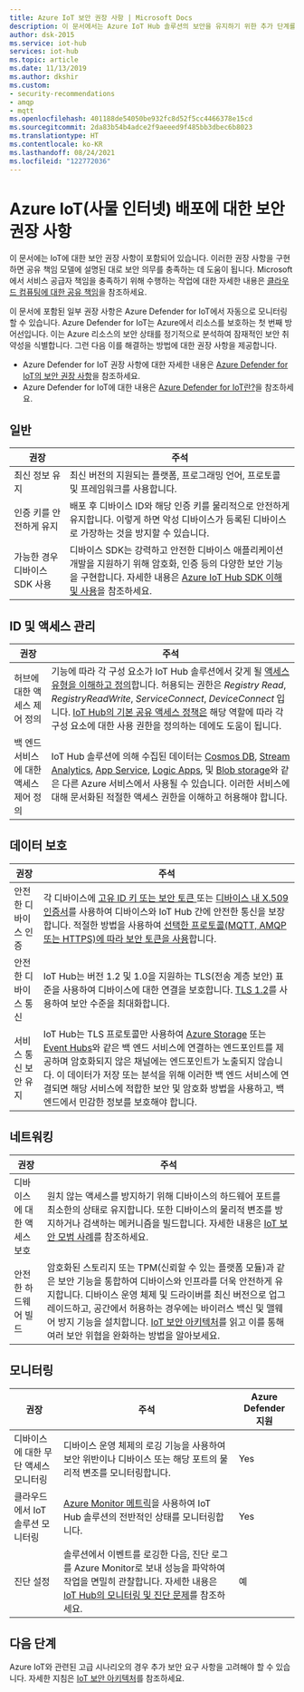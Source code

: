 ```yaml
---
title: Azure IoT 보안 권장 사항 | Microsoft Docs
description: 이 문서에서는 Azure IoT Hub 솔루션의 보안을 유지하기 위한 추가 단계를 간략히 설명합니다.
author: dsk-2015
ms.service: iot-hub
services: iot-hub
ms.topic: article
ms.date: 11/13/2019
ms.author: dkshir
ms.custom:
- security-recommendations
- amqp
- mqtt
ms.openlocfilehash: 401188de54050be932fc8d52f5cc4466378e15cd
ms.sourcegitcommit: 2da83b54b4adce2f9aeeed9f485bb3dbec6b8023
ms.translationtype: HT
ms.contentlocale: ko-KR
ms.lasthandoff: 08/24/2021
ms.locfileid: "122772036"
---
```

# <a name="security-recommendations-for-azure-internet-of-things-iot-deployment"></a>Azure IoT(사물 인터넷) 배포에 대한 보안 권장 사항

이 문서에는 IoT에 대한 보안 권장 사항이 포함되어 있습니다. 이러한 권장 사항을 구현하면 공유 책임 모델에 설명된 대로 보안 의무를 충족하는 데 도움이 됩니다. Microsoft에서 서비스 공급자 책임을 충족하기 위해 수행하는 작업에 대한 자세한 내용은 [클라우드 컴퓨팅에 대한 공유 책임](https://gallery.technet.microsoft.com/Shared-Responsibilities-81d0ff91)을 참조하세요.

이 문서에 포함된 일부 권장 사항은 Azure Defender for IoT에서 자동으로 모니터링할 수 있습니다. Azure Defender for IoT는 Azure에서 리소스를 보호하는 첫 번째 방어선입니다. 이는 Azure 리소스의 보안 상태를 정기적으로 분석하여 잠재적인 보안 취약성을 식별합니다. 그런 다음 이를 해결하는 방법에 대한 권장 사항을 제공합니다.

- Azure Defender for IoT 권장 사항에 대한 자세한 내용은 [Azure Defender for IoT의 보안 권장 사항](../security-center/security-center-recommendations.md)을 참조하세요.
- Azure Defender for IoT에 대한 내용은 [Azure Defender for IoT란?](../security-center/security-center-introduction.md)을 참조하세요.

## <a name="general"></a>일반

| 권장 | 주석 |
|-|----|
| 최신 정보 유지 | 최신 버전의 지원되는 플랫폼, 프로그래밍 언어, 프로토콜 및 프레임워크를 사용합니다. |
| 인증 키를 안전하게 유지 | 배포 후 디바이스 ID와 해당 인증 키를 물리적으로 안전하게 유지합니다. 이렇게 하면 악성 디바이스가 등록된 디바이스로 가장하는 것을 방지할 수 있습니다. |
| 가능한 경우 디바이스 SDK 사용 | 디바이스 SDK는 강력하고 안전한 디바이스 애플리케이션 개발을 지원하기 위해 암호화, 인증 등의 다양한 보안 기능을 구현합니다. 자세한 내용은 [Azure IoT Hub SDK 이해 및 사용](../iot-hub/iot-hub-devguide-sdks.md)을 참조하세요. |

## <a name="identity-and-access-management"></a>ID 및 액세스 관리 

| 권장 | 주석 |
|-|----|
| 허브에 대한 액세스 제어 정의 | 기능에 따라 각 구성 요소가 IoT Hub 솔루션에서 갖게 될 [액세스 유형을 이해하고 정의](iot-security-deployment.md#securing-the-cloud)합니다. 허용되는 권한은 *Registry Read*, *RegistryReadWrite*, *ServiceConnect*, *DeviceConnect* 입니다. [IoT Hub의 기본 공유 액세스 정책은](../iot-hub/iot-hub-dev-guide-sas.md#access-control-and-permissions) 해당 역할에 따라 각 구성 요소에 대한 사용 권한을 정의하는 데에도 도움이 됩니다. |
| 백 엔드 서비스에 대한 액세스 제어 정의 | IoT Hub 솔루션에 의해 수집된 데이터는 [Cosmos DB](../cosmos-db/index.yml), [Stream Analytics](../stream-analytics/index.yml), [App Service](../app-service/index.yml), [Logic Apps](../logic-apps/index.yml), 및 [Blob storage](../storage/blobs/storage-blobs-introduction.md)와 같은 다른 Azure 서비스에서 사용될 수 있습니다. 이러한 서비스에 대해 문서화된 적절한 액세스 권한을 이해하고 허용해야 합니다. |

## <a name="data-protection"></a>데이터 보호

| 권장 | 주석 |
|-|----|
| 안전한 디바이스 인증 | 각 디바이스에 [고유 ID 키 또는 보안 토큰 ](iot-security-deployment.md#iot-hub-security-tokens) 또는 [디바이스 내 X.509 인증서](iot-security-deployment.md#x509-certificate-based-device-authentication)를 사용하여 디바이스와 IoT Hub 간에 안전한 통신을 보장합니다. 적절한 방법을 사용하여 [ 선택한 프로토콜(MQTT, AMQP 또는 HTTPS)에 따라 보안 토큰을 사용](../iot-hub/iot-hub-dev-guide-sas.md)합니다. |
| 안전한 디바이스 통신 | IoT Hub는 버전 1.2 및 1.0을 지원하는 TLS(전송 계층 보안) 표준을 사용하여 디바이스에 대한 연결을 보호합니다. [TLS 1.2](https://tools.ietf.org/html/rfc5246)를 사용하여 보안 수준을 최대화합니다. |
| 서비스 통신 보안 유지 | IoT Hub는 TLS 프로토콜만 사용하여 [Azure Storage](../storage/index.yml) 또는 [Event Hubs](../event-hubs/index.yml)와 같은 백 엔드 서비스에 연결하는 엔드포인트를 제공하며 암호화되지 않은 채널에는 엔드포인트가 노출되지 않습니다. 이 데이터가 저장 또는 분석을 위해 이러한 백 엔드 서비스에 연결되면 해당 서비스에 적합한 보안 및 암호화 방법을 사용하고, 백 엔드에서 민감한 정보를 보호해야 합니다. |

## <a name="networking"></a>네트워킹

| 권장 | 주석 |
|-|----|
| 디바이스에 대한 액세스 보호 | 원치 않는 액세스를 방지하기 위해 디바이스의 하드웨어 포트를 최소한의 상태로 유지합니다. 또한 디바이스의 물리적 변조를 방지하거나 검색하는 메커니즘을 빌드합니다. 자세한 내용은 [IoT 보안 모범 사례](iot-security-best-practices.md)를 참조하세요. |
| 안전한 하드웨어 빌드 | 암호화된 스토리지 또는 TPM(신뢰할 수 있는 플랫폼 모듈)과 같은 보안 기능을 통합하여 디바이스와 인프라를 더욱 안전하게 유지합니다. 디바이스 운영 체제 및 드라이버를 최신 버전으로 업그레이드하고, 공간에서 허용하는 경우에는 바이러스 백신 및 맬웨어 방지 기능을 설치합니다. [IoT 보안 아키텍처](iot-security-architecture.md)를 읽고 이를 통해 여러 보안 위협을 완화하는 방법을 알아보세요. |

## <a name="monitoring"></a>모니터링

| 권장 | 주석 | Azure Defender 지원 |
|-|----|--|
| 디바이스에 대한 무단 액세스 모니터링 |  디바이스 운영 체제의 로깅 기능을 사용하여 보안 위반이나 디바이스 또는 해당 포트의 물리적 변조를 모니터링합니다. | Yes |
| 클라우드에서 IoT 솔루션 모니터링 | [Azure Monitor 메트릭](../iot-hub/monitor-iot-hub.md)을 사용하여 IoT Hub 솔루션의 전반적인 상태를 모니터링합니다. | Yes |
| 진단 설정 | 솔루션에서 이벤트를 로깅한 다음, 진단 로그를 Azure Monitor로 보내 성능을 파악하여 작업을 면밀히 관찰합니다. 자세한 내용은 [IoT Hub의 모니터링 및 진단 문제](../iot-hub/monitor-iot-hub.md)를 참조하세요. | 예 |

## <a name="next-steps"></a>다음 단계

Azure IoT와 관련된 고급 시나리오의 경우 추가 보안 요구 사항을 고려해야 할 수 있습니다. 자세한 지침은 [IoT 보안 아키텍처](iot-security-architecture.md)를 참조하세요.